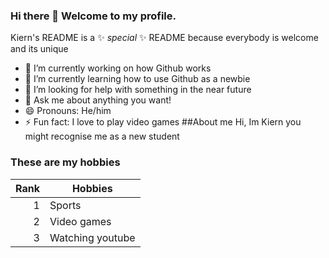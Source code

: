 ### Hi there 👋 Welcome to my profile.
Kiern's README is a ✨ _special_ ✨ README because everybody is welcome and its unique 
- 🔭 I’m currently working on how Github works
- 🌱 I’m currently learning how to use Github as a newbie
- 🤔 I’m looking for help with something in the near future
- 💬 Ask me about anything you want!
- 😄 Pronouns: He/him
- ⚡ Fun fact: I love to play video games
  ##About me
  Hi, Im Kiern you might recognise me as a new student
</picture>

### These are my hobbies
  | Rank | Hobbies |
|-----:|---------------|
|     1|   Sports      |
|     2|   Video games |
|     3| Watching youtube  |


  
